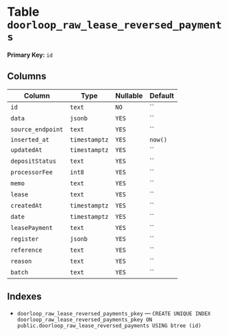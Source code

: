 # Table `doorloop_raw_lease_reversed_payments`

**Primary Key:** `id`

## Columns

| Column | Type | Nullable | Default |
|---|---|---|---|
| `id` | `text` | `NO` | `` |
| `data` | `jsonb` | `YES` | `` |
| `source_endpoint` | `text` | `YES` | `` |
| `inserted_at` | `timestamptz` | `YES` | `now()` |
| `updatedAt` | `timestamptz` | `YES` | `` |
| `depositStatus` | `text` | `YES` | `` |
| `processorFee` | `int8` | `YES` | `` |
| `memo` | `text` | `YES` | `` |
| `lease` | `text` | `YES` | `` |
| `createdAt` | `timestamptz` | `YES` | `` |
| `date` | `timestamptz` | `YES` | `` |
| `leasePayment` | `text` | `YES` | `` |
| `register` | `jsonb` | `YES` | `` |
| `reference` | `text` | `YES` | `` |
| `reason` | `text` | `YES` | `` |
| `batch` | `text` | `YES` | `` |

## Indexes

- `doorloop_raw_lease_reversed_payments_pkey` — `CREATE UNIQUE INDEX doorloop_raw_lease_reversed_payments_pkey ON public.doorloop_raw_lease_reversed_payments USING btree (id)`